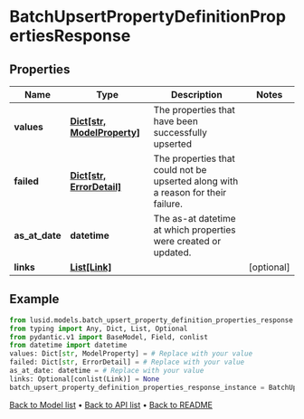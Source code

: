 # BatchUpsertPropertyDefinitionPropertiesResponse

## Properties
Name | Type | Description | Notes
------------ | ------------- | ------------- | -------------
**values** | [**Dict[str, ModelProperty]**](ModelProperty.md) | The properties that have been successfully upserted | 
**failed** | [**Dict[str, ErrorDetail]**](ErrorDetail.md) | The properties that could not be upserted along with a reason for their failure. | 
**as_at_date** | **datetime** | The as-at datetime at which properties were created or updated. | 
**links** | [**List[Link]**](Link.md) |  | [optional] 
## Example

```python
from lusid.models.batch_upsert_property_definition_properties_response import BatchUpsertPropertyDefinitionPropertiesResponse
from typing import Any, Dict, List, Optional
from pydantic.v1 import BaseModel, Field, conlist
from datetime import datetime
values: Dict[str, ModelProperty] = # Replace with your value
failed: Dict[str, ErrorDetail] = # Replace with your value
as_at_date: datetime = # Replace with your value
links: Optional[conlist(Link)] = None
batch_upsert_property_definition_properties_response_instance = BatchUpsertPropertyDefinitionPropertiesResponse(values=values, failed=failed, as_at_date=as_at_date, links=links)

```

[Back to Model list](../README.md#documentation-for-models) &#8226; [Back to API list](../README.md#documentation-for-api-endpoints) &#8226; [Back to README](../README.md)

